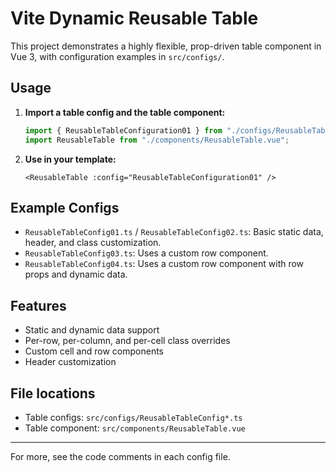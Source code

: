 # Vite Dynamic Reusable Table

This project demonstrates a highly flexible, prop-driven table component in Vue 3, with configuration examples in `src/configs/`.

## Usage

1. **Import a table config and the table component:**
   ```ts
   import { ReusableTableConfiguration01 } from "./configs/ReusableTableConfig01";
   import ReusableTable from "./components/ReusableTable.vue";
   ```
2. **Use in your template:**
   ```vue
   <ReusableTable :config="ReusableTableConfiguration01" />
   ```

## Example Configs

- `ReusableTableConfig01.ts` / `ReusableTableConfig02.ts`: Basic static data, header, and class customization.
- `ReusableTableConfig03.ts`: Uses a custom row component.
- `ReusableTableConfig04.ts`: Uses a custom row component with row props and dynamic data.

## Features

- Static and dynamic data support
- Per-row, per-column, and per-cell class overrides
- Custom cell and row components
- Header customization

## File locations

- Table configs: `src/configs/ReusableTableConfig*.ts`
- Table component: `src/components/ReusableTable.vue`

---

For more, see the code comments in each config file.
